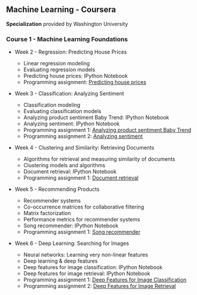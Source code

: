 ## Machine Learning - Coursera
**Specialization** provided by Washington University

### Course 1 - Machine Learning Foundations


- Week 2 - Regression: Predicting House Prices
  - Linear regression modeling 
  - Evaluating regression models 
  - Predicting house prices: IPython Notebook
  - Programming assignment: [Predicting house prices](https://github.com/bhunkeler/DataScienceCoursera/blob/master/Machine%20Learning%20-%20Washington%20University/001_Machine_Learning_Foundations/week%202/Programming%20Assignment/Predicting%20house%20prices.ipynb)

- Week 3 - Classification: Analyzing Sentiment
  - Classification modeling 
  - Evaluating classification models
  - Analyzing product sentiment Baby Trend: IPython Notebook
  - Analyzing sentiment: IPython Notebook
  - Programming assignment 1: [Analyzing product sentiment Baby Trend](https://github.com/bhunkeler/DataScienceCoursera/blob/master/Machine%20Learning%20-%20Washington%20University/001_Machine_Learning_Foundations/week%203/Programming%20Assignment/Analyzing%20product%20sentiment%20Baby%20Trend.ipynb)
  - Programming assignment 2: [Analyzing sentiment](https://github.com/bhunkeler/DataScienceCoursera/blob/master/Machine%20Learning%20-%20Washington%20University/001_Machine_Learning_Foundations/week%203/Programming%20Assignment/Analyzing%20product%20sentiment.ipynb)

- Week 4 - Clustering and Similarity: Retrieving Documents
  - Algorithms for retrieval and measuring similarity of documents 
  - Clustering models and algorithms
  - Document retrieval: IPython Notebook
  - Programming assignment 1: [Document retrieval](https://github.com/bhunkeler/DataScienceCoursera/blob/master/Machine%20Learning%20-%20Washington%20University/001_Machine_Learning_Foundations/week%204/Programming%20Assignment/Document%20retrieval_Quiz.ipynb)
  
- Week 5 - Recommending Products
  - Recommender systems 
  - Co-occurrence matrices for collaborative filtering
  - Matrix factorization
  - Performance metrics for recommender systems
  - Song recommender: IPython Notebook
  - Programming assignment 1: [Song recommender](https://github.com/bhunkeler/DataScienceCoursera/blob/master/Machine%20Learning%20-%20Washington%20University/001_Machine_Learning_Foundations/week%205/Programming%20Assignment/Song%20recommender.ipynb)

- Week 6 - Deep Learning: Searching for Images
  - Neural networks: Learning very non-linear features 
  - Deep learning & deep features
  - Deep features for image classification: IPython Notebook  
  - Deep features for image retrieval: IPython Notebook
  - Programming assignment 1: [Deep Features for Image Classification](https://github.com/bhunkeler/DataScienceCoursera/blob/master/Machine%20Learning%20-%20Washington%20University/001_Machine_Learning_Foundations/week%206/Programming%20Assignment/Deep%20Features%20for%20Image%20Classification.ipynb)
  - Programming assignment 2: [Deep Features for Image Retrieval](https://github.com/bhunkeler/DataScienceCoursera/blob/master/Machine%20Learning%20-%20Washington%20University/001_Machine_Learning_Foundations/week%206/Programming%20Assignment/Deep%20Features%20for%20Image%20Retrieval.ipynb)
  

